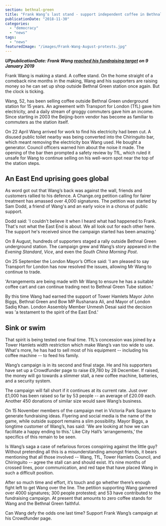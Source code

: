 ```yaml
---
section: bethnal-green
title: "Frank Wang’s last stand - support independent coffee in Bethnal Green"
publicationDate: "2018-11-30"
categories: 
  - "democracy"
  - "news"
tags: 
  - "news"
featuredImage: "/images/Frank-Wang-August-protests.jpg"
---
```


**_UPpublicationDate: Frank Wang [reached his fundraising target](https://bethnalgreenlondon.co.uk/displaced-bethnal-green-coffee-vendor-reaches-fundraising-target/) on 9 January 2019_**

Frank Wang is making a stand. A coffee stand. On the home straight of a comeback nine months in the making, Wang and his supporters are raising money so he can set up shop outside Bethnal Green station once again. But the clock is ticking.

Wang, 52, has been selling coffee outside Bethnal Green underground station for 15 years. An agreement with Transport for London (TfL) gave him electricity, and a daily stream of groggy commuters gave him an income. Since starting in 2003 the Beijing-born vendor has become as familiar to commuters as the station itself.

On 22 April Wang arrived for work to find his electricity had been cut. A disused public toilet nearby was being converted into the Chiringuito bar, which meant removing the electricity box Wang used. He bought a generator. Council officers warned him about the noise it made. The opening of the bar then prompted a safety review by TfL, which ruled it unsafe for Wang to continue selling on his well-worn spot near the top of the station steps.

## An East End uprising goes global

As word got out that Wang’s back was against the wall, friends and customers rallied to his defence. A Change.org petition calling for fairer treatment has amassed over 4,000 signatures. The petition was started by Sam Dodd, a friend of Wang's and an early voice in a chorus of public support.

Dodd said: 'I couldn't believe it when I heard what had happened to Frank. That's not what the East End is about. We all look out for each other here. The support he's received since the campaign started has been amazing.'

On 8 August, hundreds of supporters staged a rally outside Bethnal Green underground station. The campaign grew and Wang’s story appeared in the _Evening Standard_, _Vice_, and even the _South China Morning Post_.

On 25 September the London Mayor’s Office said: 'I am pleased to say Transport for London has now resolved the issues, allowing Mr Wang to continue to trade.

'Arrangements are being made with Mr Wang to ensure he has a suitable coffee cart and can continue trading next to Bethnal Green Tube station.'

By this time Wang had earned the support of Tower Hamlets Mayor John Biggs, Bethnal Green and Bow MP Rushanara Ali, and Mayor of London Sadiq Khan. London Assembly Member Unmesh Desai said the decision was 'a testament to the spirit of the East End.'

## Sink or swim

That spirit is being tested one final time. TfL’s concession was joined by a Tower Hamlets width restriction which make Wang’s van too wide to use. What's more, he has had to sell most of his equipment -- including his coffee machine -- to feed his family.

Wang’s campaign is in its second and final stage. He and his supporters have set up a Crowdfunder page to raise £9,780 by 28 December. If raised, the money will go towards a slimmer stall, a new coffee machine, batteries, and a security system.

The campaign will fall short if it continues at its current rate. Just over £1,000 has been raised so far by 53 people -- an average of £20.09 each. Another 450 donations of similar size would save Wang’s business.

On 15 November members of the campaign met in Victoria Park Square to generate fundraising ideas. Flyering and social media is the name of the game, while outside support remains a slim possibility. Mayor Biggs, a longtime customer of Wang’s, has said: 'We are looking at how we can facilitate a happy ending to this.' Like City Hall’s ‘arrangements,’ the specifics of this remain to be seen.

Is Wang’s saga a case of nefarious forces conspiring against the little guy? Without pretending all this is a misunderstanding amongst friends, it bears mentioning that all those involved -- Wang, TfL, Tower Hamlets Council, and Chiringuito -- agree the stall can and should exist. It’s nine months of crossed lines, poor communication, and red tape that have placed Wang in such a difficult position.

After so much time and effort, it’s touch and go whether there’s enough fight left to get Wang over the line. The petition supporting Wang garnered over 4000 signatures; 300 people protested; and 53 have contributed to the fundraising campaign. At present that amounts to zero coffee stands for Wang and the Bethnal Green faithful.

Can Wang defy the odds one last time? Support Frank Wang’s campaign at his Crowdfunder page.
